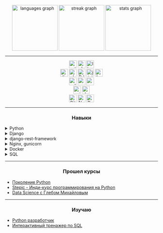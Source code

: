 <div align="center">
  <img src="https://github-readme-stats.vercel.app/api/top-langs?username=Deyvidas&locale=en&hide_title=true&layout=compact&card_width=320&langs_count=6&theme=dark&hide_border=true&order=2" height="150" alt="languages graph"  />
  <img src="https://streak-stats.demolab.com?user=Deyvidas&locale=en&mode=daily&theme=dark&hide_border=true&border_radius=5&date_format=j%20M%5B%20Y%5D&order=3" height="150" alt="streak graph"  />
  <img src="https://github-readme-stats.vercel.app/api?username=Deyvidas&hide_title=true&hide_rank=true&show_icons=false&include_all_commits=true&count_private=true&disable_animations=true&theme=dark&locale=en&hide_border=true&order=1" height="150" alt="stats graph"  />
</div>

---

<div align="center">
  <img src="https://img.shields.io/badge/python-3670A0?style=flat&logo=python&logoColor=ffdd54" height="25" alt="python"/>
  <img src="https://img.shields.io/badge/shell_script-%23121011.svg?style=flat&logo=gnu-bash&logoColor=white" height="25" alt="shell_script"/>
  <img src="https://img.shields.io/badge/Linux-FCC624?style=flat&logo=linux&logoColor=black" height="25" alt="linux"/>
  <br>
  <img src="https://img.shields.io/badge/django-%23092E20.svg?style=flat&logo=django&logoColor=white" height="25" alt="django"/>
  <img src="https://img.shields.io/badge/JWT-black?style=flat&logo=JSON%20web%20tokens" height="25" alt="JWT"/>
  <img src="https://img.shields.io/badge/DJANGO-REST-ff1709?style=flat&logo=django&logoColor=white&color=ff1709&labelColor=gray" height="25" alt="DJANGO-REST"/>
  <img src="https://img.shields.io/badge/jinja-white.svg?style=flat&logo=jinja&logoColor=black" height="25" alt="jinja"/>
  <img src="https://img.shields.io/badge/bootstrap-%238511FA.svg?style=flat&logo=bootstrap&logoColor=white" height="25" alt="bootstrap"/>
  <br>
  <img src="https://img.shields.io/badge/sqlite-%2307405e.svg?style=flat&logo=sqlite&logoColor=white" height="25" alt="sqlite"/>
  <img src="https://img.shields.io/badge/postgres-%23316192.svg?style=flat&logo=postgresql&logoColor=white" height="25" alt="postgres"/>
  <img src="https://img.shields.io/badge/mysql-%2300000f.svg?style=flat&logo=mysql&logoColor=white" height="25" alt="mysql"/>
  <br>
  <img src="https://img.shields.io/badge/nginx-%23009639.svg?style=flat&logo=nginx&logoColor=white" height="25" alt="nginx"/>
  <img src="https://img.shields.io/badge/docker-%230db7ed.svg?style=flat&logo=docker&logoColor=white" height="25" alt="docker"/>
  <br>
  <img src="https://img.shields.io/badge/Git-fc6d26?style=flat&logo=git&logoColor=white" height="25" alt="Git"/>
  <img src="https://img.shields.io/badge/Notion-%23000000.svg?style=flat&logo=notion&logoColor=white" height="25" alt="Notion"/>
  <img src="https://img.shields.io/badge/Postman-FF6C37?style=flat&logo=postman&logoColor=white" height="25" alt="Postman"/>
</div>

---

<h3 align="center">Навыки</h3>

<details>
    <summary>Python</summary>

1. __Синтаксис языка:__
    - Python code style - уверенное владение;
    - PEP8 - уверенное владение;
    - Typed python - базовый уровень.
2. __Знаю структуры данных:__
    - встроенные структуры Python;
    - enum.Enum;
    - typing.NamedTuple;
    - typing.TypedDict;
    - односвязные, двусвязные списки.
3. __ООП - объектно-ориентированное-программирование:__
    - [tasks_about_oop;](https://github.com/Deyvidas/tasks_about_oop)
    - abc - базовое представление абстрактных классов.
4. __Функциональное программирование:__
    - декоратор - хорошее понимание принципа их работы.
5. __Хорошо понимаю:__
    - Почему важно писать тесты;
    - Как работает и зачем виртуальное окружение;
    - Как работать с переменными окружения из .env файла;
    - Как работать с модулями venv, poetry, mypy, flake8;
    - Как использовать пакеты re, sys, os, Path.

</details>

<details>
    <summary>Django</summary>

1. __Могу:__
    - Написать back и front используя Django, jinja и bootstrap;
    - Использовать сигналы pre и post;
    - Использовать function based view и class based view;
    - Оптимизировать запросы через ORM (где это возможно);
    - Тестировать модули приложения используя модуль pytest-django;
    - Тестировать функционал приложения используя selenium;
    - Расширять модель пользователя и менять способ аутентификации пользователя;
    - Управлять встроенной административной панелью Django.
2. __Хорошо понимаю:__
    - Как Django работает с обрабатывает запросы клиента;
    - Как работают и зачем нужны миграции;
    - Как создать интерфейс для взаимодействия с проектом используя drf;
    - Как работать с документами и изображениями;
    - Что такое ленивость в QuerySet;
    - Как работает Django ORM;
    - Как пользоваться документацией Django.

</details>

<details>
    <summary>django-rest-framework</summary>

1. __Хорошо понимаю:__
    - Зачем приложению на Django необходим API;
    - Как использовать авторизацию по jwt-token;

</details>

<details>
    <summary>Nginx, gunicorn</summary>

1. __Умею:__
    - Пользоваться командной строкой sh, bash;
    - Работать с сервером на базе Unix;
    - Разворачивать Django приложение на удаленном сервере;
    - Ориентироваться в документацией Nginx;
    - Получать SSL сертификат используя утилиту certbot;
    - Настроить авто-обновление сертификата SSL, так-же через certbot.

2. __Могу:__
    - Конфигурировать Nginx:
        - конфигурация брандмауэра (что-бы сервер знал куда перенаправить запрос);
        - открывать порты (в конфигурационном файле Nginx);
        - перенаправлять запросы на gunicorn.
    - Конфигурировать gunicorn:
        - автозапуск(демонизация);
        - просмотр логов.

</details>

<details>
    <summary>Docker</summary>

1. __Умею:__
    - Ориентироваться в документации Docker и github-actions;
    - Создавать и запускать контейнеры на сервере через командную строку;
    - Разворачивать контейнеры как через Dockerfile так и через Docker-compose;
    - Пользоваться github-actions, для автоматизации процессов build&run на
      сервере, например после push-action запускать тесты на сервере;
    - Пользоваться модулями от [@appleboy](https://github.com/appleboy)
      например для оповещений об успешном build&run контейнеров на сервере.

2. __Могу:__
    - Писать простенькие sh скрипты.

</details>

<details>
    <summary>SQL</summary>

1. __Могу:__
    - Подключиться к серверам PostgreSQL и MySql;
    - Выполнять базовые запросы в БД.

2. __Изучаю:__
    - Выполнение запросов к связанным таблицам.

</details>

---

<h3 align="center">Прошел курсы</h3>

- [Поколение Python](https://stepik.org/course/58852/syllabus)
- [Stepic - Инди-курс программирования на Python](https://stepik.org/course/63085/syllabus)
- [Data Science с Глебом Михайловым](https://stepik.org/course/113596/syllabus)

---

<h3 align="center">Изучаю</h3>

- [Python разработчик](https://practicum.yandex.ru/python-developer-plus/)
- [Интерактивный тренажер по SQL](https://stepik.org/course/63054/syllabus)
